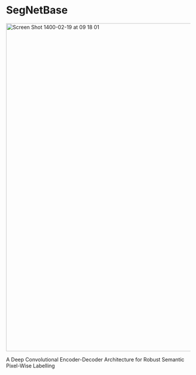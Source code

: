 
# SegNetBase

<img width="897" alt="Screen Shot 1400-02-19 at 09 18 01" src="https://user-images.githubusercontent.com/41450359/117560932-7ee69600-b0a7-11eb-9c41-95e2679c8b85.png">

A Deep Convolutional Encoder-Decoder Architecture for Robust Semantic Pixel-Wise Labelling
